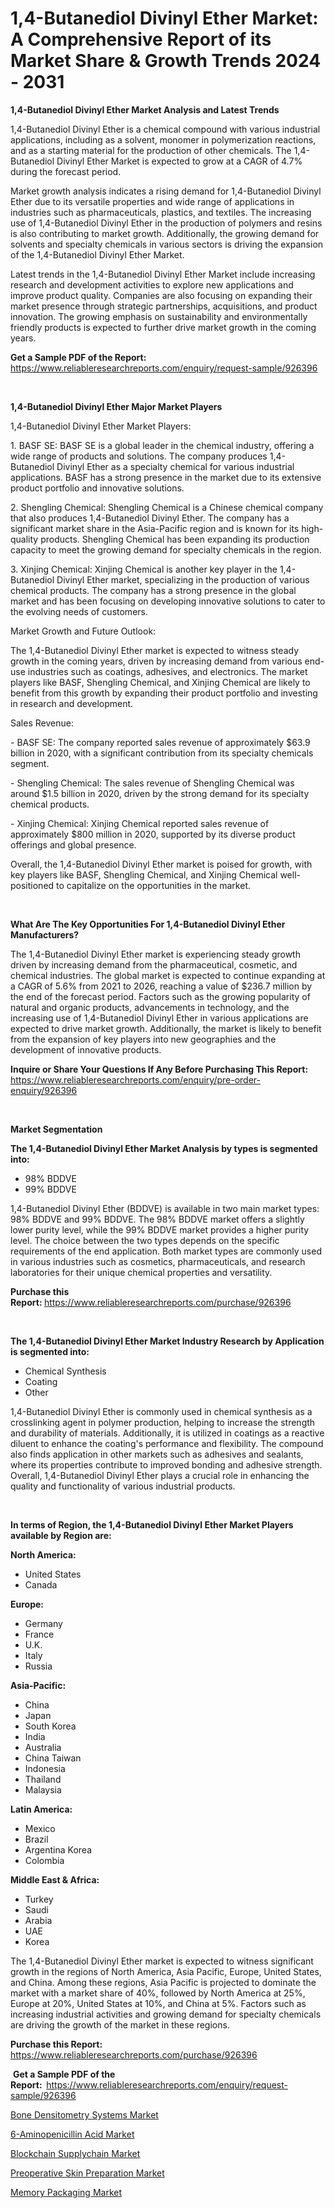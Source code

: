 <p><h1>1,4-Butanediol Divinyl Ether Market: A Comprehensive Report of its Market Share & Growth Trends 2024 - 2031</h1></p><p><strong>1,4-Butanediol Divinyl Ether Market Analysis and Latest Trends</strong></p>
<p><p>1,4-Butanediol Divinyl Ether is a chemical compound with various industrial applications, including as a solvent, monomer in polymerization reactions, and as a starting material for the production of other chemicals. The 1,4-Butanediol Divinyl Ether Market is expected to grow at a CAGR of 4.7% during the forecast period.</p><p>Market growth analysis indicates a rising demand for 1,4-Butanediol Divinyl Ether due to its versatile properties and wide range of applications in industries such as pharmaceuticals, plastics, and textiles. The increasing use of 1,4-Butanediol Divinyl Ether in the production of polymers and resins is also contributing to market growth. Additionally, the growing demand for solvents and specialty chemicals in various sectors is driving the expansion of the 1,4-Butanediol Divinyl Ether Market.</p><p>Latest trends in the 1,4-Butanediol Divinyl Ether Market include increasing research and development activities to explore new applications and improve product quality. Companies are also focusing on expanding their market presence through strategic partnerships, acquisitions, and product innovation. The growing emphasis on sustainability and environmentally friendly products is expected to further drive market growth in the coming years.</p></p>
<p><strong>Get a Sample PDF of the Report:&nbsp;</strong> <a href="https://www.reliableresearchreports.com/enquiry/request-sample/926396">https://www.reliableresearchreports.com/enquiry/request-sample/926396</a></p>
<p>&nbsp;</p>
<p><strong>1,4-Butanediol Divinyl Ether Major Market Players</strong></p>
<p><p>1,4-Butanediol Divinyl Ether Market Players:</p><p>1. BASF SE: BASF SE is a global leader in the chemical industry, offering a wide range of products and solutions. The company produces 1,4-Butanediol Divinyl Ether as a specialty chemical for various industrial applications. BASF has a strong presence in the market due to its extensive product portfolio and innovative solutions.</p><p>2. Shengling Chemical: Shengling Chemical is a Chinese chemical company that also produces 1,4-Butanediol Divinyl Ether. The company has a significant market share in the Asia-Pacific region and is known for its high-quality products. Shengling Chemical has been expanding its production capacity to meet the growing demand for specialty chemicals in the region.</p><p>3. Xinjing Chemical: Xinjing Chemical is another key player in the 1,4-Butanediol Divinyl Ether market, specializing in the production of various chemical products. The company has a strong presence in the global market and has been focusing on developing innovative solutions to cater to the evolving needs of customers.</p><p>Market Growth and Future Outlook:</p><p>The 1,4-Butanediol Divinyl Ether market is expected to witness steady growth in the coming years, driven by increasing demand from various end-use industries such as coatings, adhesives, and electronics. The market players like BASF, Shengling Chemical, and Xinjing Chemical are likely to benefit from this growth by expanding their product portfolio and investing in research and development.</p><p>Sales Revenue:</p><p>- BASF SE: The company reported sales revenue of approximately $63.9 billion in 2020, with a significant contribution from its specialty chemicals segment.</p><p>- Shengling Chemical: The sales revenue of Shengling Chemical was around $1.5 billion in 2020, driven by the strong demand for its specialty chemical products.</p><p>- Xinjing Chemical: Xinjing Chemical reported sales revenue of approximately $800 million in 2020, supported by its diverse product offerings and global presence.</p><p>Overall, the 1,4-Butanediol Divinyl Ether market is poised for growth, with key players like BASF, Shengling Chemical, and Xinjing Chemical well-positioned to capitalize on the opportunities in the market.</p></p>
<p>&nbsp;</p>
<p><strong>What Are The Key Opportunities For 1,4-Butanediol Divinyl Ether Manufacturers?</strong></p>
<p><p>The 1,4-Butanediol Divinyl Ether market is experiencing steady growth driven by increasing demand from the pharmaceutical, cosmetic, and chemical industries. The global market is expected to continue expanding at a CAGR of 5.6% from 2021 to 2026, reaching a value of $236.7 million by the end of the forecast period. Factors such as the growing popularity of natural and organic products, advancements in technology, and the increasing use of 1,4-Butanediol Divinyl Ether in various applications are expected to drive market growth. Additionally, the market is likely to benefit from the expansion of key players into new geographies and the development of innovative products.</p></p>
<p><strong>Inquire or Share Your Questions If Any Before Purchasing This Report:</strong> <a href="https://www.reliableresearchreports.com/enquiry/pre-order-enquiry/926396">https://www.reliableresearchreports.com/enquiry/pre-order-enquiry/926396</a></p>
<p>&nbsp;</p>
<p><strong>Market Segmentation</strong></p>
<p><strong>The 1,4-Butanediol Divinyl Ether Market Analysis by types is segmented into:</strong></p>
<p><ul><li>98% BDDVE</li><li>99% BDDVE</li></ul></p>
<p><p>1,4-Butanediol Divinyl Ether (BDDVE) is available in two main market types: 98% BDDVE and 99% BDDVE. The 98% BDDVE market offers a slightly lower purity level, while the 99% BDDVE market provides a higher purity level. The choice between the two types depends on the specific requirements of the end application. Both market types are commonly used in various industries such as cosmetics, pharmaceuticals, and research laboratories for their unique chemical properties and versatility.</p></p>
<p><strong>Purchase this Report:&nbsp;</strong><a href="https://www.reliableresearchreports.com/purchase/926396">https://www.reliableresearchreports.com/purchase/926396</a></p>
<p>&nbsp;</p>
<p><strong>The 1,4-Butanediol Divinyl Ether Market Industry Research by Application is segmented into:</strong></p>
<p><ul><li>Chemical Synthesis</li><li>Coating</li><li>Other</li></ul></p>
<p><p>1,4-Butanediol Divinyl Ether is commonly used in chemical synthesis as a crosslinking agent in polymer production, helping to increase the strength and durability of materials. Additionally, it is utilized in coatings as a reactive diluent to enhance the coating's performance and flexibility. The compound also finds application in other markets such as adhesives and sealants, where its properties contribute to improved bonding and adhesive strength. Overall, 1,4-Butanediol Divinyl Ether plays a crucial role in enhancing the quality and functionality of various industrial products.</p></p>
<p>&nbsp;</p>
<p><strong>In terms of Region, the 1,4-Butanediol Divinyl Ether Market Players available by Region are:</strong></p>
<p>
    <p> <strong> North America: </strong>
        <ul>
            <li>United States</li>
            <li>Canada</li>
        </ul>
        </p> 
    <p> <strong> Europe: </strong>
        <ul>
            <li>Germany</li>
            <li>France</li>
            <li>U.K.</li>
            <li>Italy</li>
            <li>Russia</li>
        </ul>
        </p> 
    <p> <strong> Asia-Pacific: </strong>
        <ul>
            <li>China</li>
            <li>Japan</li>
            <li>South Korea</li>
            <li>India</li>
            <li>Australia</li>
            <li>China Taiwan</li>
            <li>Indonesia</li>
            <li>Thailand</li>
            <li>Malaysia</li>
        </ul>
        </p> 
    <p> <strong> Latin America: </strong>
        <ul>
            <li>Mexico</li>
            <li>Brazil</li>
            <li>Argentina Korea</li>
            <li>Colombia</li>
        </ul>
        </p> 
    <p> <strong> Middle East & Africa: </strong>
        <ul>
            <li>Turkey</li>
            <li>Saudi</li>
            <li>Arabia</li>
            <li>UAE</li>
            <li>Korea</li>
        </ul>
    </p>
    </p>
<p><p>The 1,4-Butanediol Divinyl Ether market is expected to witness significant growth in the regions of North America, Asia Pacific, Europe, United States, and China. Among these regions, Asia Pacific is projected to dominate the market with a market share of 40%, followed by North America at 25%, Europe at 20%, United States at 10%, and China at 5%. Factors such as increasing industrial activities and growing demand for specialty chemicals are driving the growth of the market in these regions.</p></p>
<p><strong>Purchase this Report: </strong><a href="https://www.reliableresearchreports.com/purchase/926396">https://www.reliableresearchreports.com/purchase/926396</a></p>
<p>&nbsp;<strong>Get a Sample PDF of the Report:&nbsp;&nbsp;</strong><a href="https://www.reliableresearchreports.com/enquiry/request-sample/926396">https://www.reliableresearchreports.com/enquiry/request-sample/926396</a></p>
<p><strong></strong></p>
<p><p><a href="https://github.com/cecuraprangm/Market-Research-Report-List-1/blob/main/bone-densitometry-systems-market.md">Bone Densitometry Systems Market</a></p><p><a href="https://github.com/antony131rp/Market-Research-Report-List-2/blob/main/6-aminopenicillin-acid-market.md">6-Aminopenicillin Acid Market</a></p><p><a href="https://medium.com/@jessicaholland33/blockchain-supplychain-market-insights-into-market-cagr-market-trends-and-growth-strategies-223e3d0689df">Blockchain Supplychain Market</a></p><p><a href="https://medium.com/@kathyfisher51/preoperative-skin-preparation-market-analysis-its-cagr-market-segmentation-and-global-industry-96352dd8d825">Preoperative Skin Preparation Market</a></p><p><a href="https://medium.com/@jessicaholland33/memory-packaging-market-comprehensive-assessment-by-type-application-and-geography-747f09986d5f">Memory Packaging Market</a></p></p>